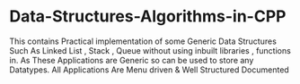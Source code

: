 # Data-Structures-Algorithms-in-CPP
This contains Practical implementation of some Generic Data Structures Such As   Linked List ,  Stack ,  Queue   without using inbuilt libraries , functions  in. As These Applications are Generic so can be used to store any Datatypes. All Applications Are Menu driven &amp; Well Structured Documented
